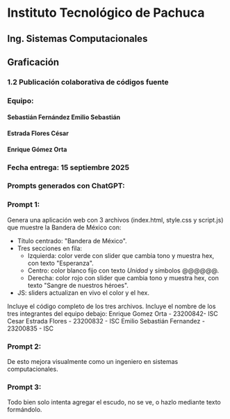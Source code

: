 # Instituto Tecnológico de Pachuca
## Ing. Sistemas Computacionales
## Graficación
### 1.2 Publicación colaborativa de códigos fuente
### Equipo: 
#### Sebastián Fernández Emilio Sebastián
#### 				Estrada Flores César
####				Enrique Gómez Orta
### Fecha entrega: 15 septiembre 2025

### Prompts generados con ChatGPT:
### Prompt 1:
Genera una aplicación web con 3 archivos (index.html, style.css y script.js) que muestre la Bandera de México con:

-   Título centrado: "Bandera de México".
-   Tres secciones en fila:
    -   Izquierda: color verde con slider que cambia tono y muestra hex, con texto "Esperanza".
    -   Centro: color blanco fijo con texto _Unidad_ y símbolos @@@@@@.
    -   Derecha: color rojo con slider que cambia tono y muestra hex, con texto "Sangre de nuestros héroes". 
-   JS: sliders actualizan en vivo el color y el hex.
    
Incluye el código completo de los tres archivos.
Incluye el nombre de los tres integrantes del equipo debajo:
Enrique Gomez Orta - 23200842- ISC
Cesar Estrada Flores - 23200832 - ISC
Emilio Sebastián Fernandez - 23200835 - ISC

### Prompt 2:
De esto mejora visualmente como un ingeniero en sistemas computacionales.
### Prompt 3:
Todo bien solo intenta agregar el escudo, no se ve, o hazlo mediante texto formándolo.
